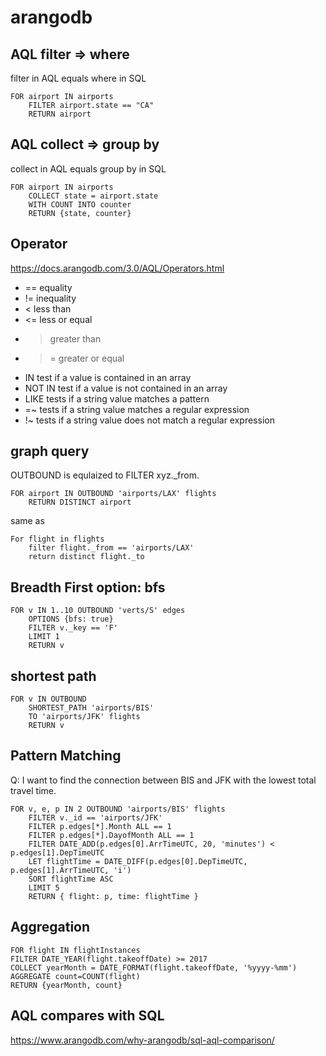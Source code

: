# arangodb 

## AQL filter => where 
filter in AQL equals where in SQL
```
FOR airport IN airports
	FILTER airport.state == "CA"
	RETURN airport
```

## AQL collect => group by
collect in AQL equals group by in SQL
```
FOR airport IN airports
	COLLECT state = airport.state
	WITH COUNT INTO counter
	RETURN {state, counter}	
```

## Operator
https://docs.arangodb.com/3.0/AQL/Operators.html

- == equality
- != inequality
- < less than
- <= less or equal
- > greater than
- >= greater or equal
- IN test if a value is contained in an array
- NOT IN test if a value is not contained in an array
- LIKE tests if a string value matches a pattern
- =~ tests if a string value matches a regular expression
- !~ tests if a string value does not match a regular expression


## graph query
OUTBOUND is equlaized to FILTER xyz._from.
```
FOR airport IN OUTBOUND 'airports/LAX' flights
	RETURN DISTINCT airport
```
same as 
```
For flight in flights
	filter flight._from == 'airports/LAX'
	return distinct flight._to
```

## Breadth First option: bfs
```
FOR v IN 1..10 OUTBOUND 'verts/S' edges
	OPTIONS {bfs: true}
	FILTER v._key == 'F'
	LIMIT 1
	RETURN v
```

## shortest path
```
FOR v IN OUTBOUND
	SHORTEST_PATH 'airports/BIS'
	TO 'airports/JFK' flights
	RETURN v
```

## Pattern Matching
Q: I want to find the connection between BIS and JFK with the lowest total travel time.
```
FOR v, e, p IN 2 OUTBOUND 'airports/BIS' flights
	FILTER v._id == 'airports/JFK'
	FILTER p.edges[*].Month ALL == 1
	FILTER p.edges[*].DayofMonth ALL == 1
	FILTER DATE_ADD(p.edges[0].ArrTimeUTC, 20, 'minutes') < p.edges[1].DepTimeUTC
	LET flightTime = DATE_DIFF(p.edges[0].DepTimeUTC, p.edges[1].ArrTimeUTC, 'i')
	SORT flightTime ASC
	LIMIT 5
	RETURN { flight: p, time: flightTime }
```

## Aggregation
```
FOR flight IN flightInstances
FILTER DATE_YEAR(flight.takeoffDate) >= 2017
COLLECT yearMonth = DATE_FORMAT(flight.takeoffDate, '%yyyy-%mm')
AGGREGATE count=COUNT(flight)
RETURN {yearMonth, count}
```

## AQL compares with SQL
https://www.arangodb.com/why-arangodb/sql-aql-comparison/

